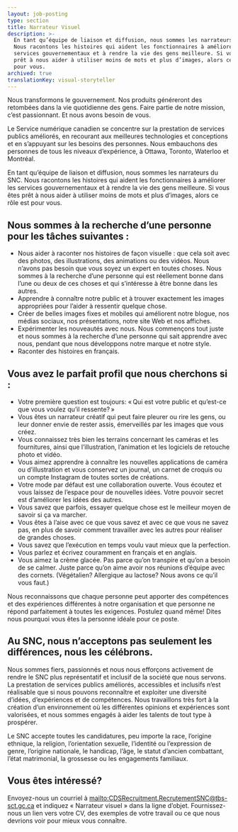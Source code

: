 ```yaml
---
layout: job-posting
type: section
title: Narrateur Visuel
description: >-
  En tant qu’équipe de liaison et diffusion, nous sommes les narrateurs du SNC.
  Nous racontons les histoires qui aident les fonctionnaires à améliorer les
  services gouvernementaux et à rendre la vie des gens meilleure. Si vous êtes
  prêt à nous aider à utiliser moins de mots et plus d’images, alors ce rôle est
  pour vous.
archived: true
translationKey: visual-storyteller
---
```

Nous transformons le gouvernement. Nos produits généreront des retombées dans la vie quotidienne des gens. Faire partie de notre mission, c’est passionnant. Et nous avons besoin de vous.

Le Service numérique canadien se concentre sur la prestation de services publics améliorés, en recourant aux meilleures technologies et conceptions et en s’appuyant sur les besoins des personnes. Nous embauchons des personnes de tous les niveaux d’expérience, à Ottawa, Toronto, Waterloo et Montréal.

En tant qu’équipe de liaison et diffusion, nous sommes les narrateurs du SNC. Nous racontons les histoires qui aident les fonctionnaires à améliorer les services gouvernementaux et à rendre la vie des gens meilleure. Si vous êtes prêt à nous aider à utiliser moins de mots et plus d’images, alors ce rôle est pour vous. 

## Nous sommes à la recherche d’une personne pour les tâches suivantes :

* Nous aider à raconter nos histoires de façon visuelle : que cela soit avec des photos, des illustrations, des animations ou des vidéos. Nous n’avons pas besoin que vous soyez un expert en toutes choses. Nous sommes à la recherche d’une personne qui est réellement bonne dans l’une ou deux de ces choses et qui s’intéresse à être bonne dans les autres.
* Apprendre à connaître notre public et à trouver exactement les images appropriées pour l’aider à ressentir quelque chose.
* Créer de belles images fixes et mobiles qui améliorent notre blogue, nos médias sociaux, nos présentations, notre site Web et nos affiches. 
* Expérimenter les nouveautés avec nous. Nous commençons tout juste et nous sommes à la recherche d’une personne qui sait apprendre avec nous, pendant que nous développons notre marque et notre style.
* Raconter des histoires en français.

## Vous avez le parfait profil que nous cherchons si :

* Votre première question est toujours: « Qui est votre public et qu’est-ce que vous voulez qu’il ressente? »
* Vous êtes un narrateur créatif qui peut faire pleurer ou rire les gens, ou leur donner envie de rester assis, émerveillés par les images que vous créez.
* Vous connaissez très bien les terrains concernant les caméras et les fournitures, ainsi que l’illustration, l’animation et les logiciels de retouche photo et vidéo.
* Vous aimez apprendre à connaître les nouvelles applications de caméra ou d’illustration et vous conservez un journal, un carnet de croquis ou un compte Instagram de toutes sortes de créations.
* Votre mode par défaut est une collaboration ouverte. Vous écoutez et vous laissez de l’espace pour de nouvelles idées. Votre pouvoir secret est d’améliorer les idées des autres.
* Vous savez que parfois, essayer quelque chose est le meilleur moyen de savoir si ça va marcher.
* Vous êtes à l’aise avec ce que vous savez et avec ce que vous ne savez pas, en plus de savoir comment travailler avec les autres pour réaliser de grandes choses.
* Vous savez que l’exécution en temps voulu vaut mieux que la perfection.
* Vous parlez et écrivez couramment en français et en anglais.
* Vous aimez la crème glacée. Pas parce qu’on transpire et qu’on a besoin de se calmer. Juste parce qu’on aime avoir nos réunions d’équipe avec des cornets. (Végétalien? Allergique au lactose? Nous avons ce qu’il vous faut.)

Nous reconnaissons que chaque personne peut apporter des compétences et des expériences différentes à notre organisation et que personne ne répond parfaitement à toutes les exigences. Postulez quand même! Dites nous pourquoi vous êtes la personne idéale pour ce poste.

## Au SNC, nous n’acceptons pas seulement les différences, nous les célébrons.

Nous sommes fiers, passionnés et nous nous efforçons activement de rendre le SNC plus représentatif et inclusif de la société que nous servons. La prestation de services publics améliorés, accessibles et inclusifs n’est réalisable que si nous pouvons reconnaître et exploiter une diversité d’idées, d’expériences et de compétences. Nous travaillons très fort à la création d’un environnement où les différentes opinions et expériences sont valorisées, et nous sommes engagés à aider les talents de tout type à prospérer.

Le SNC accepte toutes les candidatures, peu importe la race, l’origine ethnique, la religion, l’orientation sexuelle, l’identité ou l’expression de genre, l’origine nationale, le handicap, l’âge, le statut d’ancien combattant, l’état matrimonial, la grossesse ou les engagements familiaux.

## Vous êtes intéressé?

Envoyez-nous un courriel à <mailto:CDSRecruitment.RecrutementSNC@tbs-sct.gc.ca> et indiquez « Narrateur visuel » dans la ligne d’objet. Fournissez-nous un lien vers votre CV, des exemples de votre travail ou ce que nous devrions voir pour mieux vous connaître.
